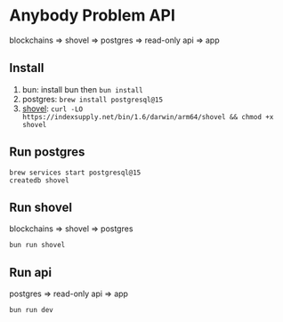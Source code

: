 # Anybody Problem API

blockchains => shovel => postgres => read-only api => app

## Install

1. bun: install bun then `bun install`
2. postgres: `brew install postgresql@15`
3. [shovel](https://www.indexsupply.com/shovel/docs/#install): `curl -LO https://indexsupply.net/bin/1.6/darwin/arm64/shovel && chmod +x shovel`

## Run postgres

```
brew services start postgresql@15
createdb shovel
```

## Run shovel

blockchains => shovel => postgres

`bun run shovel`

## Run api

postgres => read-only api => app

`bun run dev`
